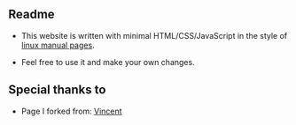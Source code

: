 ## Readme

* This website is written with minimal HTML/CSS/JavaScript in the style of [linux manual pages](https://en.wikipedia.org/wiki/Man_page).

* Feel free to use it and make your own changes.

## Special thanks to
* Page I forked from: <a href="https://github.com/Cveinnt" target="_BLANK">Vincent</a>
